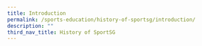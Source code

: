 ```yaml
---
title: Introduction
permalink: /sports-education/history-of-sportsg/introduction/
description: ""
third_nav_title: History of SportSG
---
```

